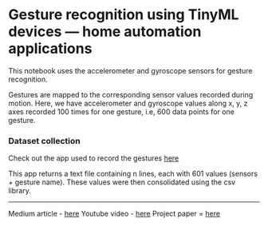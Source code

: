 # Gesture recognition using TinyML devices — home automation applications

This notebook uses the accelerometer and gyroscope sensors for gesture recognition.

Gestures are mapped to the corresponding sensor values recorded during motion. Here, we have accelerometer and gyroscope values along x, y, z axes recorded 100 times for one gesture, i.e, 600 data points for one gesture.

### Dataset collection

Check out the app used to record the gestures [here](https://github.com/AyishaR/Sensor_data_app)

This app returns a text file containing n lines, each with 601 values (sensors + gesture name). These values were then consolidated using the csv library.

---

Medium article - [here](https://medium.com/ai-techsystems/gesture-recognition-using-tinyml-devices-home-automation-applications-c62f3cdb0b24)
Youtube video - [here](https://www.youtube.com/watch?v=N3lVgeyfDr0&ab_channel=AITSScholar)
Project paper = [here](https://drive.google.com/file/d/1zFxPGWUbPTVI-ixr22xDx_d13biGnL2L/view)
